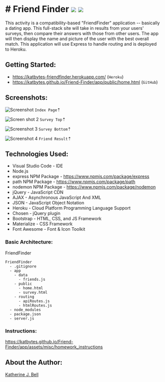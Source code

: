 # &#35; Friend Finder <img src="https://img.icons8.com/color/50/000000/date.png">&nbsp;<img src="https://img.icons8.com/color/48/000000/novel.png">
This activity is a compatibility-based "FriendFinder" application -- basically a dating app. This full-stack site will take in results from your users' surveys, then compare their answers with those from other users. The app will then display the name and picture of the user with the best overall match. This application will use Express to handle routing and is deployed to Heroku.

## Getting Started:
* https://katbytes-friendfinder.herokuapp.com/ (`Heroku`)
* https://katbytes.github.io/Friend-Finder/app/public/home.html (`GitHub`)

## Screenshots:
![Screenshot](https://katbytes.github.io/Friend-Finder/app/assets/imgs/screen_1.png)
`Index Page`&#8673;

![Screen shot 2](https://katbytes.github.io/Friend-Finder/app/assets/imgs/screen_2.png)
`Survey Top`&#8673;

![Screenshot 3](https://katbytes.github.io/Friend-Finder/app/assets/imgs/screen_3.png)
`Survey Bottom`&#8673;

![Screenshot 4](https://katbytes.github.io/Friend-Finder/app/assets/imgs/screen_4.png)
`Friend Result`&#8673;

## Technologies Used:
* Visual Studio Code - IDE
* Node.js
* express NPM Package - https://www.npmjs.com/package/express
* path NPM Package - https://www.npmjs.com/package/path
* nodemon NPM Package - https://www.npmjs.com/package/nodemon
* jQuery - JavaScript CDN
* AJAX - Asynchronous JavaScript And XML
* JSON - JavaScript Object Notation
* Heroku -  Cloud Platform Programming Language Support
* Chosen - jQuery plugin
* Bootstrap - HTML, CSS, and JS Framework
* Materialize - CSS Framework
* Font Awesome - Font & Icon Toolkit

### Basic Architecture:
FriendFinder
  ```
  FriendFinder
    - .gitignore
    - app
      - data
        - friends.js
      - public
        - home.html
        - survey.html
      - routing
        - apiRoutes.js
        - htmlRoutes.js
    - node_modules
    - package.json
    - server.js
  ```
### Instructions:
https://katbytes.github.io/Friend-Finder/app/assets/misc/homework_instructions 

## About the Author:
[Katherine J. Bell](https://github.com/katbytes)
